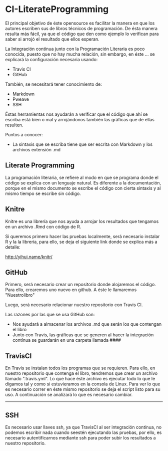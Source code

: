 # CI-LiterateProgramming
El principal objetivo de éste opensource es facilitar la manera en que los autores escriben sus de libros técnicos de programación. De ésta manera resulta más fácil, ya que el código que den como ejemplo lo verifican para saber si arrojó el resultado que ellos esperan.

La Integración contínua junto con la Programación Literaria es poco conocida, puesto que no hay mucha relación, sin embargo, en éste ... se explicará la configuración necesaria usando:

* Travis CI
* GitHub

También, se necesitará tener conocimiento de:

* Markdown
* Pweave
* SSH

Éstas herramientas nos ayudarán a verificar que el código que ahí se escriba está bien o mal y arrojándonos también las gráficas que de ellas resulten.

Puntos a conocer:

* La sintaxis que se escriba tiene que ser escrita con Markdown y los archivos extensión .md

## Literate Programming
La programación literaria, se refiere al modo en que se programa donde el código se explica con un lenguaje natural. Es diferente a la documentación, porque en el mismo documento se escribe el código con cierta sintaxis y al mismo tiempo se escribe sin código.

## Knitre 
Knitre es una librería que nos ayuda a arrojar los resultados que tengamos en un archivo .Rmd con código de R. 

Si queremos primero hacer las pruebas localmente, será necesario instalar R y la la librería, para ello, se deja el siguiente link donde se explica más a detalle:

http://yihui.name/knitr/


## GitHub
Primero, será necesario crear un repositorio donde alojaremos el código. Para ello, crearemos uno nuevo en github. A éste le llamaremos "Nuestrolibro"

Luego, será necesario relacionar nuestro repositorio con Travis CI.

Las razones por las que se usa GitHub son:

 - Nos ayudará a almacenar los archivos .md que serán los que contengan el libro
 - Junto con Travis, las gráficas que se generen al hacer la integración contínua se guardarán en una carpeta llamada  #### 

## TravisCI
En Travis se instalan todos los programas que se requieren. Para ello, en nuestro repositorio que contenga el libro, tendremos que crear un archivo llamado ".travis.yml". 
Lo que hace éste archivo es ejecutar todo lo que le digamos tal y como si estuvieramos en la consola de Linux. Para ver lo que es necesario correr en éste mismo repositorio se deja el script listo para su uso. A continuación se analizará lo que es necesario cambiar.

-------------

## SSH
Es necesario usar llaves ssh, ya que TravisCI al ser integración contínua, no podemos escribir nada cuando seestén ejecutando las pruebas, por ello, es necesario autentificarnos mediante ssh para poder subir los resultados a nuestro repositorio.


